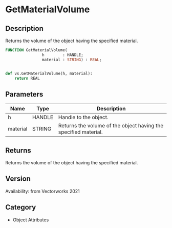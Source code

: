 # GetMaterialVolume

## Description
Returns the volume of the object having the specified material.

```pascal
FUNCTION GetMaterialVolume(
				h        : HANDLE;
				material : STRING) : REAL;
```

```python

def vs.GetMaterialVolume(h, material):
    return REAL
```

## Parameters
|Name|Type|Description|
|---|---|---|
|h|HANDLE|Handle to the object.|
|material|STRING|Returns the volume of the object having the specified material.|

## Returns
Returns the volume of the object having the specified material.

## Version
Availability: from Vectorworks 2021
## Category
* Object Attributes


